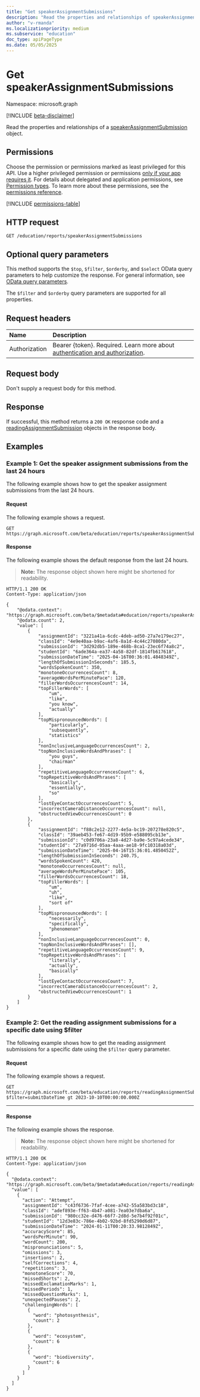 ```yaml
---
title: "Get speakerAssignmentSubmissions"
description: "Read the properties and relationships of speakerAssignmentSubmission objects."
author: "v-rmanda"
ms.localizationpriority: medium
ms.subservice: "education"
doc_type: apiPageType
ms.date: 05/05/2025
---
```


# Get speakerAssignmentSubmissions

Namespace: microsoft.graph

[!INCLUDE [beta-disclaimer](../../includes/beta-disclaimer.md)]

Read the properties and relationships of a [speakerAssignmentSubmission](../resources/speakerAssignmentSubmission.md) object.

## Permissions

Choose the permission or permissions marked as least privileged for this API. Use a higher privileged permission or permissions [only if your app requires it](/graph/permissions-overview#best-practices-for-using-microsoft-graph-permissions). For details about delegated and application permissions, see [Permission types](/graph/permissions-overview#permission-types). To learn more about these permissions, see the [permissions reference](/graph/permissions-reference).

<!-- {
  "blockType": "permissions",
  "name": "speakerAssignmentSubmissions-get-permissions"
}
-->
[!INCLUDE [permissions-table](../includes/permissions/speakerassignmentsubmissions-get-permissions.md)]

## HTTP request

<!-- {
  "blockType": "ignored"
}
-->
``` http
GET /education/reports/speakerAssignmentSubmissions
```

## Optional query parameters

This method supports the `$top`, `$filter`, `$orderby`, and `$select` OData query parameters to help customize the response. For general information, see [OData query parameters](/graph/query-parameters). 

The `$filter` and `$orderby` query parameters are supported for all properties. 

## Request headers

|Name|Description|
|:---|:---|
|Authorization|Bearer {token}. Required. Learn more about [authentication and authorization](/graph/auth/auth-concepts).|

## Request body

Don't supply a request body for this method.

## Response
If successful, this method returns a `200 OK` response code and a [readingAssignmentSubmission](../resources/readingassignmentsubmission.md) objects in the response body.

## Examples

### Example 1: Get the speaker assignment submissions from the last 24 hours

The following example shows how to get the speaker assignment submissions from the last 24 hours.

#### Request

The following example shows a request.

<!-- {
  "blockType": "request",
  "name": "get_speakerAssignmentSubmissions"
}
-->
``` http
GET https://graph.microsoft.com/beta/education/reports/speakerAssignmentSubmissions
```

#### Response
The following example shows the default response from the last 24 hours.

>**Note:** The response object shown here might be shortened for readability.
<!-- {
  "blockType": "response",
  "truncated": true,
  "@odata.type": "microsoft.graph.speakerAssignmentSubmission"
}
-->
``` http
HTTP/1.1 200 OK
Content-Type: application/json

{
    "@odata.context": "https://graph.microsoft.com/beta/$metadata#education/reports/speakerAssignmentSubmissions",
    "@odata.count": 2,
    "value": [
        {
            "assignmentId": "3221a41a-6cdc-4deb-ad50-27a7e179ec27",
            "classId": "4e9e40aa-b9ac-4af6-8a1d-4c44c27080da",
            "submissionId": "3d292db5-189e-468b-8ca1-23ec6f74a8c2",
            "studentId": "6ade364a-ea37-4a58-82df-1814fb617618",
            "submissionDateTime": "2025-04-16T00:36:01.4848349Z",
            "lengthOfSubmissionInSeconds": 185.5,
            "wordsSpokenCount": 350,
            "monotoneOccurrencesCount": 8,
            "averageWordsPerMinutePace": 120,
            "fillerWordsOccurrencesCount": 14,
            "topFillerWords": [
                "um",
                "like",
                "you know",
                "actually"
            ],
            "topMispronouncedWords": [
                "particularly",
                "subsequently",
                "statistics"
            ],
            "nonInclusiveLanguageOccurrencesCount": 2,
            "topNonInclusiveWordsAndPhrases": [
                "you guys",
                "chairman"
            ],
            "repetitiveLanguageOccurrencesCount": 6,
            "topRepetitiveWordsAndPhrases": [
                "basically",
                "essentially",
                "so"
            ],
            "lostEyeContactOccurrencesCount": 5,
            "incorrectCameraDistanceOccurrencesCount": null,
            "obstructedViewOccurrencesCount": 0
        },
        {
            "assignmentId": "f88c2e12-2277-4e5a-bc19-207278e820c5",
            "classId": "39aeb453-fe67-4d19-95b9-e588095cb13e",
            "submissionId": "c0d9706a-23a8-4d27-ba9e-5c97a4cede34",
            "studentId": "27a9716d-05aa-4aaa-ae18-9fc10318a03d",
            "submissionDateTime": "2025-04-16T15:36:01.4850452Z",
            "lengthOfSubmissionInSeconds": 240.75,
            "wordsSpokenCount": 420,
            "monotoneOccurrencesCount": null,
            "averageWordsPerMinutePace": 105,
            "fillerWordsOccurrencesCount": 18,
            "topFillerWords": [
                "um",
                "uh",
                "like",
                "sort of"
            ],
            "topMispronouncedWords": [
                "necessarily",
                "specifically",
                "phenomenon"
            ],
            "nonInclusiveLanguageOccurrencesCount": 0,
            "topNonInclusiveWordsAndPhrases": [],
            "repetitiveLanguageOccurrencesCount": 9,
            "topRepetitiveWordsAndPhrases": [
                "literally",
                "actually",
                "basically"
            ],
            "lostEyeContactOccurrencesCount": 7,
            "incorrectCameraDistanceOccurrencesCount": 2,
            "obstructedViewOccurrencesCount": 1
        }
    ]
}
```

### Example 2: Get the reading assignment submissions for a specific date using $filter

The following example shows how to get the reading assignment submissions for a specific date using the `$filter` query parameter.

#### Request

The following example shows a request.

``` http
GET https://graph.microsoft.com/beta/education/reports/readingAssignmentSubmissions?$filter=submitDateTime gt 2023-10-10T00:00:00.000Z
```
---

#### Response

The following example shows the response.

>**Note:** The response object shown here might be shortened for readability.
<!-- {
  "blockType": "response",
  "truncated": true,
  "@odata.type": "microsoft.graph.speakerAssignmentSubmissions"
}
-->
``` http
HTTP/1.1 200 OK
Content-Type: application/json

{
  "@odata.context": "https://graph.microsoft.com/beta/$metadata#education/reports/readingAssignmentSubmissions",
  "value": [
    {
      "action": "Attempt",
      "assignmentId": "c43f6736-7faf-4cee-a742-55a583bd3c18",
      "classId": "adef893e-ff63-4b47-a081-7ea03e7dba6a",
      "submissionId": "980cc32e-d476-66f7-2d8d-5e7b4f92f01c",
      "studentId": "12d3e83c-786e-4b02-92bd-8fd5290d6d87",
      "submissionDateTime": "2024-01-11T00:20:33.9812849Z",
      "accuracyScore": 85,
      "wordsPerMinute": 90,
      "wordCount": 200,
      "mispronunciations": 5,
      "omissions": 3,
      "insertions": 2,
      "selfCorrections": 4,
      "repetitions": 3,
      "monotoneScore": 70,
      "missedShorts": 2,
      "missedExclamationMarks": 1,
      "missedPeriods": 1,
      "missedQuestionMarks": 1,
      "unexpectedPauses": 2,
      "challengingWords": [
        {
          "word": "photosynthesis",
          "count": 2
        },
        {
          "word": "ecosystem",
          "count": 6
        },
        {
          "word": "biodiversity",
          "count": 6
        }
      ]
    }
  ]
}
```
